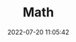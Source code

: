 ---
pageComponent:
  name: Catalogue
  data:
    key: 04.ds/03.math
    description: 数学基础
title: Math
date: 2022-07-20 11:05:42
permalink: /ds/math/
sidebar: false
article: false
comment: false
editLink: false
---